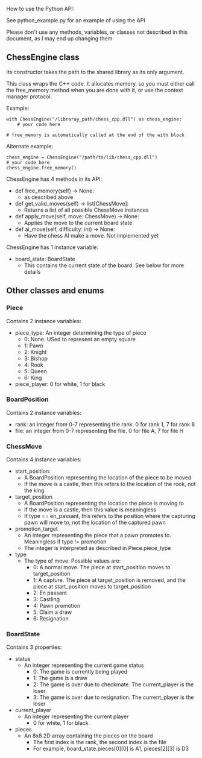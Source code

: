 How to use the Python API:

See python_example.py for an example of using the API

Please don't use any methods, variables, or classes not described in this document, as I may end up changing them

## ChessEngine class

Its constructor takes the path to the shared library as its only argument.

This class wraps the C++ code.  It allocates memory, so you must either call the free_memory method when you are done with it, or use the context manager protocol.

Example:

    with ChessEngine("/libraray_path/chess_cpp.dll") as chess_engine:
        # your code here
    
    # free_memory is automatically called at the end of the with block

Alternate example:

    chess_engine = ChessEngine("/path/to/lib/chess_cpp.dll")
    # your code here
    chess_engine.free_memory()

ChessEngine has 4 methods in its API:

- def free_memory(self) -> None:
  - as described above
- def get_valid_moves(self) -> list[ChessMove]:
  - Returns a list of all possible ChessMove instances
- def apply_move(self, move: ChessMove) -> None:
  - Applies the move to the current board state
- def ai_move(self, difficulty: int) -> None:
  - Have the chess AI make a move.  Not implemented yet

ChessEngine has 1 instance variable:
- board_state: BoardState
  - This contains the current state of the board.  See below for more details


## Other classes and enums

### Piece
Contains 2 instance variables:
- piece_type: An integer determining the type of piece
  - 0: None.  USed to represent an empty square
  - 1: Pawn
  - 2: Knight
  - 3: Bishop
  - 4: Rook
  - 5: Queen
  - 6: King
- piece_player: 0 for white, 1 for black


### BoardPosition
Contains 2 instance variables:
- rank: an integer from 0-7 representing the rank.  0 for rank 1, 7 for rank 8
- file: an integer from 0-7 representing the file.  0 for file A, 7 for file H

### ChessMove
Contains 4 instance variables:
- start_position:
  - A BoardPosition representing the location of the piece to be moved
  - If the move is a castle, then this refers to the location of the rook, not the king
- target_position
  - A BoardPosition representing the location the piece is moving to
  - If the move is a castle, then this value is meaningless
  - If type == en_passant, this refers to the position where the capturing pawn will move to, not the location of the captured pawn
- promotion_target
  - An integer representing the piece that a pawn promotes to.  Meaningless if type != promotion
  - The integer is interpreted as described in Piece.piece_type
- type
  - The type of move. Possible values are:
    - 0: A normal move.  The piece at start_position moves to target_position
    - 1: A capture.  The piece at target_position is removed, and the piece at start_position moves to target_position
    - 2: En passant
    - 3: Castling
    - 4: Pawn promotion
    - 5: Claim a draw
    - 6: Resignation


### BoardState
Contains 3 properties:
- status
  - An integer representing the current game status
    - 0: The game is currently being played 
    - 1: The game is a draw
    - 2: The game is over due to checkmate.  The current_player is the loser
    - 3: The game is over due to resignation.  The current_player is the loser
- current_player
  - An integer representing the current player
    - 0 for white, 1 for black
- pieces
  - An 8x8 2D array containing the pieces on the board
    - The first index is the rank, the second index is the file
    - For example, board_state.pieces[0][0] is A1, pieces[2][3] is D3